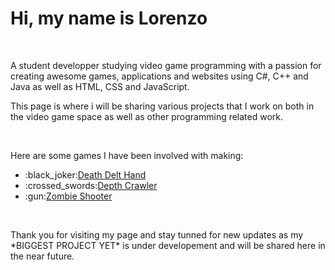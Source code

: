 <h1>Hi, my name is Lorenzo</h1>
<br>
<p>A student developper studying video game programming with a passion for creating awesome games, applications and websites using C#, C++ and Java as well as HTML, CSS and JavaScript.</p>
<p>This page is where i will be sharing various projects that I work on both in the video game space as well as other programming related work.</p>
<br>
<p>Here are some games I have been involved with making:</p>
<ul>
  <li>:black_joker:<a href="#" target="_blank">Death Delt Hand</a></li>
  <li>:crossed_swords:<a href="#" target="_blank">Depth Crawler</a></li>
  <li>:gun:<a href="#" target="_blank">Zombie Shooter</a></li>
</ul>
<br>
<p>Thank you for visiting my page and stay tunned for new updates as my *BIGGEST PROJECT YET* is under developement and will be shared here in the near future.</p>


